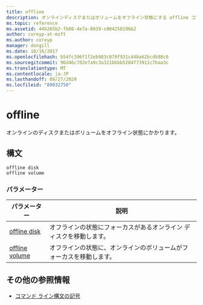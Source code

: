 ```yaml
---
title: offline
description: オンラインディスクまたはボリュームをオフライン状態にする offline コマンドの参照記事です。
ms.topic: reference
ms.assetid: 44b265b2-fb08-4e7a-8939-c004258196b2
author: coreyp-at-msft
ms.author: coreyp
manager: dongill
ms.date: 10/16/2017
ms.openlocfilehash: b54fc396f1f2eb983c079f931c44ba62bcdb98c6
ms.sourcegitcommit: 96d46c702e7a9c3a321bbbb5284f73911c7baa3c
ms.translationtype: MT
ms.contentlocale: ja-JP
ms.lasthandoff: 08/27/2020
ms.locfileid: "89032750"
---
```

# <a name="offline"></a>offline

オンラインのディスクまたはボリュームをオフライン状態にかかります。

## <a name="syntax"></a>構文

```
offline disk
offline volume
```

### <a name="parameters"></a>パラメーター

| パラメーター | 説明 |
| --------- | ----------- |
| [offline disk](offline-disk.md) | オフラインの状態にフォーカスがあるオンライン ディスクを移動します。 |
| [offline volume](offline-volume.md) | オフラインの状態に、オンラインのボリュームがフォーカスを移動します。 |

## <a name="additional-references"></a>その他の参照情報

- [コマンド ライン構文の記号](command-line-syntax-key.md)
